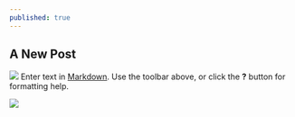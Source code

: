 ```yaml
---
published: true
---
```


## A New Post
![](https://encrypted-tbn0.gstatic.com/images?q=tbn:ANd9GcQYGNBUdUORb6ukJTvA3Iueo5z86d5a2NJF5oBlM6d8yXluOqSm-Q)
Enter text in [Markdown](http://daringfireball.net/projects/markdown/). Use the toolbar above, or click the **?** button for formatting help.


![](https://encrypted-tbn0.gstatic.com/images?q=tbn:ANd9GcQiZ29qYGcmeHW1nQfuR8pQeIbMdhkCgky01Ji_p56TnS6kzWZH)